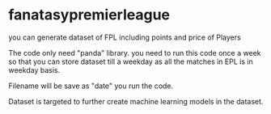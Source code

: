# fanatasypremierleague
you can generate dataset of FPL including points and price of Players

The code only need "panda" library.
you need to run this code once a week so that you can store dataset till a weekday
as all the matches in EPL is in weekday basis.

Filename will be save as "date" you run the code.

Dataset is targeted to further create machine learning models in the dataset.
